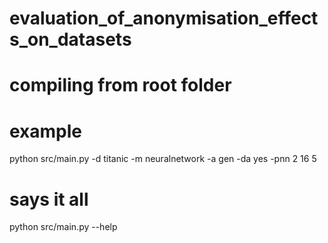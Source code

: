 # evaluation_of_anonymisation_effects_on_datasets

# compiling from root folder
# example
python src/main.py -d titanic -m neuralnetwork -a gen -da yes -pnn 2 16 5
# says it all
python src/main.py --help

